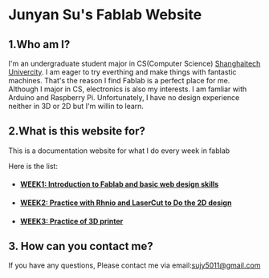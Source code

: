 # Junyan Su's Fablab Website

## 1.Who am I?
I'm  an undergraduate student major in CS(Computer Science) [Shanghaitech Univercity](http://www.shanghaitech.edu.cn/). I am eager to try everthing and make things with fantastic machines. That's the reason I find Fablab is a perfect place for me. Although I major in CS, electronics is also my interests. I am famliar with Arduino and Raspberry Pi. Unfortunately, I have no design experience neither in 3D or 2D but I'm willin to learn.


## 2.What is this website for?
This is a documentation website for what I do every week in fablab

Here is the list:
- #### [WEEK1: Introduction to Fablab and basic web design skills](week1.md)
- #### [WEEK2: Practice with Rhnio and LaserCut to Do the 2D design](week2/week2.md)
- #### [WEEK3: Practice of 3D printer ](week3/week3.md)


## 3. How can you contact me?
If you have any questions, Please contact me via email:sujy5011@gmail.com

